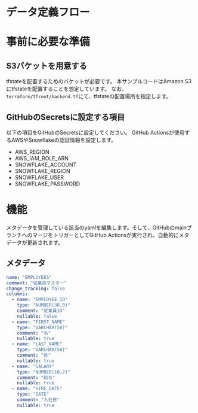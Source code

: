 # データ定義フロー
  # 事前に必要な準備
  ## S3バケットを用意する
  tfstateを配置するためのバケットが必要です。
  本サンプルコードはAmazon S3にtfstateを配置することを想定しています。
  なお、`terraform/tfroot/backend.tf`にて、tfstateの配置場所を指定します。
  ## GitHubのSecretsに設定する項目
  以下の項目をGitHubのSecretsに設定してください。
  GitHub Actionsが使用するAWSやSnowflakeの認証情報を設定します。
  * AWS_REGION
  * AWS_IAM_ROLE_ARN
  * SNOWFLAKE_ACCOUNT
  * SNOWFLAKE_REGION
  * SNOWFLAKE_USER
  * SNOWFLAKE_PASSWORD

  # 機能
メタデータを管理している該当のyamlを編集します。そして、GitHubのmainブランチへのマージをトリガーとしてGitHub Actionsが実行され、自動的にメタデータが更新されます。
  ## メタデータ
```employees.yaml
name: "EMPLOYEES"
comment: "従業員マスター"
change_tracking: false
columns:
  - name: "EMPLOYEE_ID"
    type: "NUMBER(38,0)"
    comment: "従業員ID"
    nullable: false
  - name: "FIRST_NAME"
    type: "VARCHAR(50)"
    comment: "名"
    nullable: true
  - name: "LAST_NAME"
    type: "VARCHAR(50)"
    comment: "姓"
    nullable: true
  - name: "SALARY"
    type: "NUMBER(10,2)"
    comment: "給与"
    nullable: true
  - name: "HIRE_DATE"
    type: "DATE"
    comment: "入社日"
    nullable: true
```